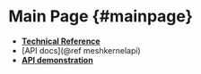 Main Page                         {#mainpage}
============

- [**Technical Reference**](https://media.githubusercontent.com/media/Deltares/MeshKernel/master/docs/latex/GridgeomTechnicalDesignDocument.pdf)
- [API docs](@ref meshkernelapi)
- [**API demonstration**](https://github.com/Deltares/MeshKernel/blob/master/tests/api/ApiTest.cpp)
